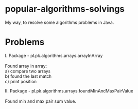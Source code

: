 # popular-algorithms-solvings
My way, to resolve some algorithms problems in Java.

# Problems

I. Package - pl.pk.algorithms.arrays.arrayInArray
<BR><BR>
 Found array in array:<BR>
  a) compare two arrays<BR>
  b) found the last match<BR>
  c) print position

II. Package - pl.pk.algorithms.arrays.foundMinAndMaxPairValue
<BR><BR>
Found min and max pair sum value.
